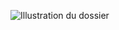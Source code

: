 ![Illustration du dossier](https://e7.pngegg.com/pngimages/466/969/png-clipart-computer-icons-waste-color-violet-trash-can-purple-blue.png)
